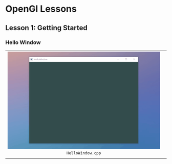 # OpenGl Lessons

## Lesson 1: Getting Started

### Hello Window

| |  |
|:---:|:---:|
| ![Hello Window](./images/HelloWindow.gif) `HelloWindow.cpp` |   |
| | |

